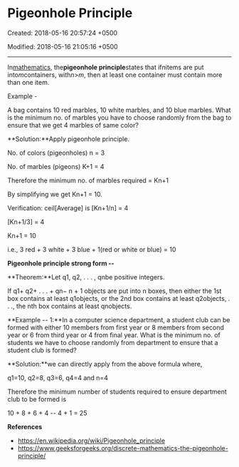 # Pigeonhole Principle

Created: 2018-05-16 20:57:24 +0500

Modified: 2018-05-16 21:05:16 +0500

---

In[mathematics](https://en.wikipedia.org/wiki/Mathematics), the**pigeonhole principle**states that if*n*items are put into*m*containers, with*n*>*m*, then at least one container must contain more than one item.



Example -

A bag contains 10 red marbles, 10 white marbles, and 10 blue marbles. What is the minimum no. of marbles you have to choose randomly from the bag to ensure that we get 4 marbles of same color?

**Solution:**Apply pigeonhole principle.

No. of colors (pigeonholes) n = 3

No. of marbles (pigeons) K+1 = 4

Therefore the minimum no. of marbles required = Kn+1

By simplifying we get Kn+1 = 10.

Verification: ceil[Average] is [Kn+1/n] = 4

[Kn+1/3] = 4

Kn+1 = 10

i.e., 3 red + 3 white + 3 blue + 1(red or white or blue) = 10

**Pigeonhole principle strong form --**

**Theorem:**Let q1, q2, . . . , qnbe positive integers.

If q1+ q2+ . . . + qn− n + 1 objects are put into n boxes, then either the 1st box contains at least q1objects, or the 2nd box contains at least q2objects, . . ., the nth box contains at least qnobjects.



**Example -- 1:**In a computer science department, a student club can be formed with either 10 members from first year or 8 members from second year or 6 from third year or 4 from final year. What is the minimum no. of students we have to choose randomly from department to ensure that a student club is formed?

**Solution:**we can directly apply from the above formula where,

q1=10, q2=8, q3=6, q4=4 and n=4

Therefore the minimum number of students required to ensure department club to be formed is

10 + 8 + 6 + 4 -- 4 + 1 = 25





**References**
-   <https://en.wikipedia.org/wiki/Pigeonhole_principle>
-   <https://www.geeksforgeeks.org/discrete-mathematics-the-pigeonhole-principle/>
